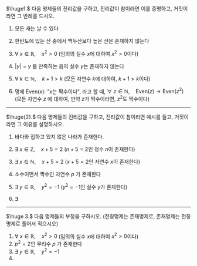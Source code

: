 $\huge1.$ 다음 명제들의 진리값을 구하고, 진리값이 참이라면 이를 증명하고, 거짓이라면 그 
반례를 드시오.

1) 모든 새는 날 수 있다


2) 한반도에 있는 산 중에서 백두산보다 높은 산은 존재하지 않는다


3) $\forall \text{ }x\in \mathbb{R}, \quad x^{2}>0$    (임의의 실수 $x$에 대하여 $x^{2}>0$이다)



4) $|y|=y$ 를 만족하는 음의 실수 $y$는 존재하지 않는다



5) $\forall \text{ }k\in \mathbb{N},\quad k+1>k$    (모든 자연수 $k$에 대하여, $k+1>k$이다)



6) 명제 $\text{Even}(x)$: "$x$는 짝수이다", 라고 할 때,  $\forall \text{ }z\in \mathbb{N},\quad \text{Even}(z)\to\text{Even}(z^{2})$ 
	 (모든 자연수 $z$ 에 대하여, 만약 $z$가 짝수이라면, $z^{2}$도 짝수이다)



---
$\huge{2}.$ 다음 명제들의 진리값을 구하고, 진리값이 참이라면 예시를 들고, 거짓이라면 그 이유를 설명하시오.

1) 바다와 접하고 있지 않은 나라가 존재한다.


2) $\exists \text{ }x\in \mathbb{Z}, \quad x+5=2$     ($n+5=2$인 정수 $n$이 존재한다)



3) $\exists \text{ }x\in \mathbb{N}, \quad x+5=2$    ($x+5=2$인 자연수 $x$이 존재한다)



4) 소수이면서 짝수인 자연수 $p$ 가 존재한다



5) $\exists \text{ }y\in \mathbb{R}, \quad y^{2}=-1$    ($y^{2}=-1$인 실수 $y$가 존재한다)



6) $\exists \text{ }$


---
$\huge 3.$ 다음 명제들의 부정을 구하시오. (전칭명제는 존재명제로, 존재명제는 전칭명제로 풀어서 적으시오)

1) $\forall \text{ }x\in \mathbb{R}, \quad x^{2}>0$    (임의의 실수 $x$에 대하여 $x^{2}>0$이다)
2) $p^{2}=2$인 무리수 $p$ 가 존재한다
3) $\exists \text{ }y\in \mathbb{R}, \quad y^{2}=-1$
4) 

